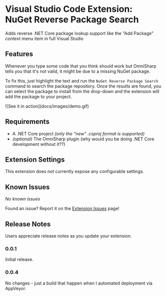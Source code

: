 # Visual Studio Code Extension: NuGet Reverse Package Search

Adds reverse .NET Core package lookup support like the "Add Package" context menu  item in full Visual Studio

## Features

Whenever you type some code that you think should work but OmniSharp tells you that it's not valid, it might be due to a missing NuGet package.

To fix this, just highlight the text and run the `NuGet Reverse Package Search` command to search the package repository.
Once the results are found, you can select the package to install from the drop-down and the extension will add the package to your project. 

\!\[See it in action\]\(docs/images/demo.gif\)


## Requirements

* A .NET Core project _(only the "new" .csproj format is supported)_
* _(optional)_ The OmniSharp plugin (why would you be doing .NET Core development without it??)

## Extension Settings

This extension does not currently expose any configurable settings.

## Known Issues

_No known issues_

Found an issue?  Report it on the [Extension Issues](https://github.com/jchadwick/nuget-reverse-package-search/issues) page!

## Release Notes

Users appreciate release notes as you update your extension.

### 0.0.1

Initial release.

### 0.0.4

No changes - just a build that happen when I automated deployment via AppVeyor.